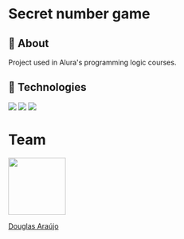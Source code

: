 <h1>Secret number game</h1>

<h2>🔖 About</h2>
<p>Project used in Alura's programming logic courses.</p>

## 🚀 Technologies
<div>
  <img src="https://img.shields.io/badge/HTML-239120?style=for-the-badge&logo=html5&logoColor=white">
  <img src="https://img.shields.io/badge/CSS-239120?&style=for-the-badge&logo=css3&logoColor=white">
  <img src="https://img.shields.io/badge/JavaScript-F7DF1E?style=for-the-badge&logo=javascript&logoColor=black">
</div>

# Team
<div>
  <a href="https://github.com/DouglasCordeirodeAraujo" target="_blank">
    <img src="https://avatars.githubusercontent.com/u/184470413?s=400&u=bd44a32a0037b93b00291889c482fb7ad239d12e&v=4" width=115><p>Douglas Araújo<p>
  </a>
</div>

